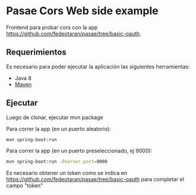# Pasae Cors Web side example
Frontend para probar cors con la app https://github.com/fedeotaran/pasae/tree/basic-oauth.

Requerimientos
--------------
Es necesario para poder ejecutar la aplicación las siguientes herramientas:
* Java 8
* [Maven](https://maven.apache.org/)

Ejecutar
--------
Luego de clonar, ejecutar mvn package

Para correr la app (en un puerto aleatorio):
```bash
mvn spring-boot:run
```

Para correr la app (en un puerto preseleccionado, ej 9000):
```bash
mvn spring-boot:run -Dserver.port=9000
```
Es necesario obtener un token como se indica en https://github.com/fedeotaran/pasae/tree/basic-oauth para completar el campo "token"